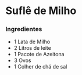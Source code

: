 # Suflê de Milho

### Ingredientes

- 1 Lata de Milho
- 2 Litros de leite
- 1 Pacote de Azeitona
- 3 Ovos
- 1 Colher de chá de sal


